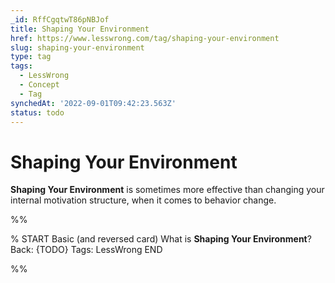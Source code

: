 ```yaml
---
_id: RffCgqtwT86pNBJof
title: Shaping Your Environment
href: https://www.lesswrong.com/tag/shaping-your-environment
slug: shaping-your-environment
type: tag
tags:
  - LessWrong
  - Concept
  - Tag
synchedAt: '2022-09-01T09:42:23.563Z'
status: todo
---
```


# Shaping Your Environment

**Shaping Your Environment** is sometimes more effective than changing your internal motivation structure, when it comes to behavior change.


%%

% START
Basic (and reversed card)
What is **Shaping Your Environment**?
Back: {TODO}
Tags: LessWrong
END
<!--ID: 1663156969162-->


%%
	
